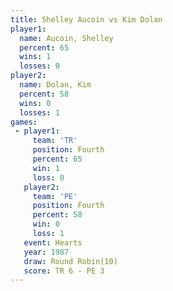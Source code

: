 ```yaml
---
title: Shelley Aucoin vs Kim Dolan
player1:               
  name: Aucoin, Shelley
  percent: 65          
  wins: 1              
  losses: 0            
player2:               
  name: Dolan, Kim     
  percent: 58          
  wins: 0              
  losses: 1            
games:
 - player1:          
     team: 'TR'      
     position: Fourth
     percent: 65     
     win: 1          
     loss: 0         
   player2:          
     team: 'PE'      
     position: Fourth
     percent: 58     
     win: 0          
     loss: 1         
   event: Hearts        
   year: 1987           
   draw: Round Robin(10)
   score: TR 6 - PE 3   
---
```

